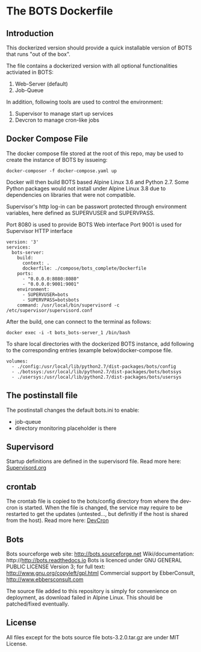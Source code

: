 # The BOTS Dockerfile

## Introduction 
This dockerized version should provide a quick installable version of BOTS that runs "out of the box". 

The file contains a dockerized version with all optional functionalities activiated in BOTS: 

1. Web-Server (default)
2. Job-Queue 

In addition, following tools are used to control the environment: 

1. Supervisor to manage start up services 
2. Devcron to manage cron-like jobs


## Docker Compose File
The docker compose file stored at the root of this repo, may be used to create the instance of BOTS by issueing: 

	docker-composer -f docker-compose.yaml up 
	

Docker will then build BOTS based Alpine Linux 3.6 and Python 2.7. Some Python packages would not install under Alpine 
Linux 3.8 due to dependencies on libraries that were not compatible. 

Supervisor's http log-in can be passwort protected through environment variables, here defined as SUPERVUSER and SUPERVPASS. 

Port 8080 is used to provide BOTS Web interface
Port 9001 is used for Supervisor HTTP interface

	version: '3'
	services:
  	  bots-server:
  	    build:
          context: .
          dockerfile: ./compose/bots_complete/Dockerfile
        ports:
          - "0.0.0.0:8080:8080"
          - "0.0.0.0:9001:9001"
        environment:
          - SUPERVUSER=bots
          - SUPERVPASS=botsbots
        command: /usr/local/bin/supervisord -c /etc/supervisor/supervisord.conf	
After the build, one can connect to the terminal as follows: 

	docker exec -i -t bots_bots-server_1 /bin/bash

To share local directories with the dockerized BOTS instance, add following to the corresponding entries (example below)docker-compose file. 

	volumes:
      - ./config:/usr/local/lib/python2.7/dist-packages/bots/config
      - ./botssys:/usr/local/lib/python2.7/dist-packages/bots/botssys
      - ./usersys:/usr/local/lib/python2.7/dist-packages/bots/usersys


	
## The postinstall file
The postinstall changes the default bots.ini to enable: 
- job-queue 
- directory monitoring placeholder is there

## Supervisord 
Startup definitions are defined in the supervisord file. 
Read more here: [Supervisord.org](http://supervisord.org)

## crontab
The crontab file is copied to the bots/config directory from where the dev-cron is started. When the file is changed, the service may require to be restarted to get the updates (untested..., but definitly if the host is shared from the host). 
Read more here: [DevCron](https://bitbucket.org/dbenamy/devcron/overview)

## Bots
Bots sourceforge web site: http://bots.sourceforge.net
Wiki/documentation: http://http://bots.readthedocs.io
Bots is licenced under GNU GENERAL PUBLIC LICENSE Version 3; for full text: http://www.gnu.org/copyleft/gpl.html
Commercial support by EbberConsult, http://www.ebbersconsult.com

The source file added to this repository is simply for convenience on deployment, as download failed in Alpine Linux. 
This should be patched/fixed eventually. 

## License
All files except for the bots source file bots-3.2.0.tar.gz are under MIT License. 